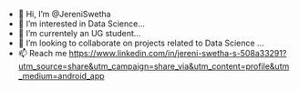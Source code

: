 - 👋 Hi, I’m @JereniSwetha
- 👀 I’m interested in Data Science...
- 🌱 I’m currentely an UG student...
- 💞️ I’m looking to collaborate on projects related to Data Science ...
- 📫 Reach me https://www.linkedin.com/in/jereni-swetha-s-508a33291?utm_source=share&utm_campaign=share_via&utm_content=profile&utm_medium=android_app


<!---
JereniSwetha/JereniSwetha is a ✨ special ✨ repository because its `README.md` (this file) appears on your GitHub profile.
You can click the Preview link to take a look at your changes.
--->
